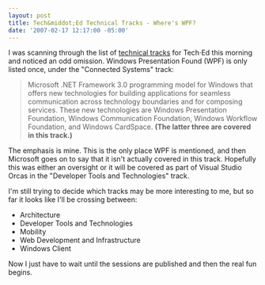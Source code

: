 ```yaml
---
layout: post
title: Tech&middot;Ed Technical Tracks - Where's WPF?
date: '2007-02-17 12:17:00 -05:00'
---
```


I was scanning through the list of [technical tracks](http://www.msteched.com/public/tracks.aspx) for Tech·Ed this morning and noticed an odd omission. Windows Presentation Found (WPF) is only listed once, under the "Connected Systems" track:

> Microsoft .NET Framework 3.0 programming model for Windows that offers new technologies for building applications for seamless communication across technology boundaries and for composing services. These new technologies are Windows Presentation Foundation, Windows Communication Foundation, Windows Workflow Foundation, and Windows CardSpace. **(The latter three are covered in this track.)**

The emphasis is mine. This is the only place WPF is mentioned, and then Microsoft goes on to say that it isn't actually covered in this track. Hopefully this was either an oversight or it will be covered as part of Visual Studio Orcas in the "Developer Tools and Technologies" track.

I'm still trying to decide which tracks may be more interesting to me, but so far it looks like I'll be crossing between:

* Architecture 
* Developer Tools and Technologies 
* Mobility 
* Web Development and Infrastructure 
* Windows Client

Now I just have to wait until the sessions are published and then the real fun begins.
